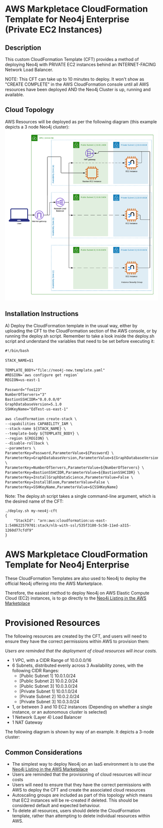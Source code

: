 # AWS Markpletace CloudFormation Template for Neo4j Enterprise (Private EC2 Instances)

## Description

This custom CloudFormation Template (CFT) provides a method of deploying Neo4j with PRIVATE EC2 instances behind an INTERNET-FACING Network Load Balancer.

NOTE:  This CFT can take up to 10 minutes to deploy.  It won't show as "CREATE COMPLETE" in the AWS CloudFormation console until all AWS resources have been deployed AND the Neo4j Cluster is up, running and available.

## Cloud Topology
AWS Resources will be deployed as per the following diagram (this example depicts a 3 node Neo4j cluster):
![](images/neo4j-aws-3-node-private-nodes.png?raw=true)

## Installation Instructions

A) Deploy the CloudFormation template in the usual way, either by uploading the CFT to the CloudFormation section of the AWS console, or by running the deploy.sh script.  Remember to take a look inside the deploy.sh script and understand the variables that need to be set before executing it:

```
#!/bin/bash

STACK_NAME=$1

TEMPLATE_BODY="file://neo4j-new.template.yaml"
#REGION=`aws configure get region`
REGION=us-east-1

Password="foo123"
NumberOfServers="3"
BastionSSHCIDR="0.0.0.0/0"
GraphDatabaseVersion=5.1.0
SSHKeyName="EdTest-us-east-1"

aws cloudformation create-stack \
--capabilities CAPABILITY_IAM \
--stack-name ${STACK_NAME} \
--template-body ${TEMPLATE_BODY} \
--region ${REGION} \
--disable-rollback \
--parameters \
ParameterKey=Password,ParameterValue=${Password} \
ParameterKey=GraphDatabaseVersion,ParameterValue=${GraphDatabaseVersion} \
ParameterKey=NumberOfServers,ParameterValue=${NumberOfServers} \
ParameterKey=BastionSSHCIDR,ParameterValue=${BastionSSHCIDR} \
ParameterKey=InstallGraphDataScience,ParameterValue=False \
ParameterKey=InstallBloom,ParameterValue=False \
ParameterKey=SSHKeyName,ParameterValue=${SSHKeyName}
```

Note: The deploy.sh script takes a single command-line argument, which is the desired name of the CFT:
```
./deploy.sh my-neo4j-cft
{
    "StackId": "arn:aws:cloudformation:us-east-1:540622579701:stack/nlb-with-ssl/535f3180-5c50-11ed-a315-1260d77cfdf9"
}
```

# AWS Markpletace CloudFormation Template for Neo4j Enterprise

These CloudFormation Templates are also used to Neo4j to deploy the official Neo4j offering into the AWS Marketplace. 

Therefore, the easiest method to deploy Neo4j on AWS Elastic Compute Cloud (EC2) instances, is to go directly to the [Neo4j Listing in the AWS Marketplace](https://aws.amazon.com/marketplace/pp/prodview-akmzjikgawgn4)

# Provisioned Resources
The following resources are created by the CFT, and users will need to ensure they have the correct permissions within AWS to provision them:

_Users are reminded that the deployment of cloud resources will incur costs._

- 1 VPC, with a CIDR Range of 10.0.0.0/16
- 6 Subnets, distributed evenly across 3 Availability zones, with the following CIDR Ranges:
  - [Public Subnet 1]  10.0.1.0/24
  - [Public Subnet 2]  10.0.2.0/24
  - [Public Subnet 3]  10.0.3.0/24
  - [Private Subnet 1] 10.0.1.0/24
  - [Private Subnet 2] 10.0.2.0/24
  - [Private Subnet 3] 10.0.3.0/24
- 1, or between 3 and 10 EC2 instances (Depending on whether a single instance, or an autonomous cluster is selected)
- 1 Network (Layer 4) Load Balancer
- 1 NAT Gateway

The following diagram is shown by way of an example.  It depicts a 3-node cluster:

## Common Considerations
- The simplest way to deploy Neo4j on an IaaS environment is to use the [Neo4j Listing in the AWS Marketplace](https://aws.amazon.com/marketplace/pp/prodview-akmzjikgawgn4)
- Users are reminded that the provisioning of cloud resources will incur costs
- Users will need to ensure that they have the correct permissions with AWS to deploy the CFT and create the associated cloud resources
- Autoscaling groups are included as part of this topology which means that EC2 instances will be re-created if deleted.  This should be considered default and expected behaviour.
- To delete all resources, users should delete the CloudFormation template, rather than attempting to delete individual resources within AWS.
